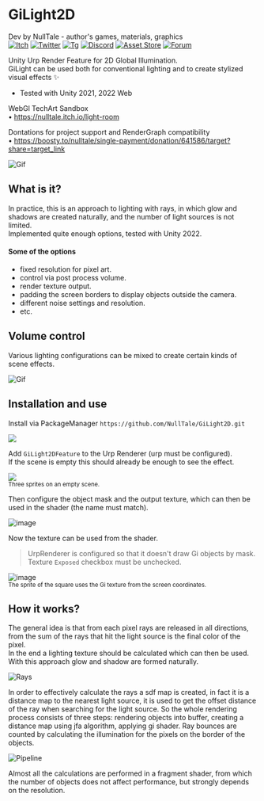 # GiLight2D
Dev by NullTale - author's games, materials, graphics <br>
[![Itch](https://img.shields.io/badge/Itch-Itch?logo=Itch.io&color=white)](https://nulltale.itch.io)
[![Twitter](https://img.shields.io/badge/Twitter-Twitter?logo=X&color=red)](https://x.com/NullTale)
[![Tg](https://img.shields.io/badge/Tg-Telegram?logo=telegram&color=white)](https://t.me/nulltalescape)
[![Discord](https://img.shields.io/badge/Discord-Discord?logo=discord&color=white)](https://discord.gg/CkdQvtA5un)
[![Asset Store](https://img.shields.io/badge/Asset%20Store-asd?logo=Unity&color=blue)](https://assetstore.unity.com/packages/tools/particles-effects/gilight2d-268033)
[![Forum](https://img.shields.io/badge/Forum-asd?logo=ChatBot&color=blue)](https://forum.unity.com/threads/1542806/)


Unity Urp Render Feature for 2D Global Illumination.<br>
GiLight can be used both for conventional lighting and to create stylized visual effects ✨

* Tested with Unity 2021, 2022 Web

WebGl TechArt Sandbox <br>
• https://nulltale.itch.io/light-room <br>

Dontations for project support and RenderGraph compatibility <br>
• https://boosty.to/nulltale/single-payment/donation/641586/target?share=target_link

![Gif](https://github.com/NullTale/GiLight2D/assets/1497430/d5eb3708-93e0-462a-829e-6931863ad2ad)



## What is it?
In practice, this is an approach to lighting with rays, in which glow and shadows are created naturally, and the number of light sources is not limited.<br>
Implemented quite enough options, tested with Unity 2022.<br>

#### Some of the options
* fixed resolution for pixel art.
* control via post process volume.
* render texture output.
* padding the screen borders to display objects outside the camera.
* different noise settings and resolution.
* etc.


## Volume control
Various lighting configurations can be mixed to create certain kinds of scene effects.

![Gif](https://github.com/NullTale/GiLight2D/assets/1497430/1f9ccdcc-5e28-4f07-bd54-d4e3ceff2d09)

## Installation and use
Install via PackageManager `https://github.com/NullTale/GiLight2D.git`

<img src="https://user-images.githubusercontent.com/1497430/213906801-7cab3334-5626-46b8-9966-d5c0b6107edc.png">

Add `GiLight2DFeature` to the Urp Renderer (urp must be configured).<br>
If the scene is empty this should already be enough to see the effect.

<img src="https://user-images.githubusercontent.com/1497430/213907330-64d37b07-2833-4f8e-8b62-88455c05d604.png"><br>
<sup>Three sprites on an empty scene.</sup>

Then configure the object mask and the output texture, which can then be used in the shader (the name must match).

![image](https://user-images.githubusercontent.com/1497430/213999888-f368c057-cbd9-4af2-ac4e-bc745f692033.png)

Now the texture can be used from the shader.<br> 
> UrpRenderer is configured so that it doesn't draw Gi objects by mask.<br> 
> Texture `Exposed` checkbox must be unchecked.

![image](https://user-images.githubusercontent.com/1497430/213909802-45824d6d-7307-416f-b6f9-caebc7f45032.png)<br>
<sup>The sprite of the square uses the Gi texture from the screen coordinates.</sup>

## How it works?
The general idea is that from each pixel rays are released in all directions, from the sum of the rays that hit the light source is the final color of the pixel.<Br> In the end a lighting texture should be calculated which can then be used.<Br> With this approach glow and shadow are formed naturally.
  
![Rays](https://user-images.githubusercontent.com/1497430/214540599-eb907420-0655-4029-b54e-3484a69e4b31.gif)


In order to effectively calculate the rays a sdf map is created, in fact it is a distance map to the nearest light source, it is used to get the offset distance of the ray when searching for the light source.
So the whole rendering process consists of three steps: rendering objects into buffer, creating a distance map using jfa algorithm, applying gi shader.
Ray bounces are counted by calculating the illumination for the pixels on the border of the objects.
  
![Pipeline](https://user-images.githubusercontent.com/1497430/214540624-e9e66d99-6076-4345-9e2b-1996050e594f.gif)

Almost all the calculations are performed in a fragment shader, from which the number of objects does not affect performance, but strongly depends on the resolution.
